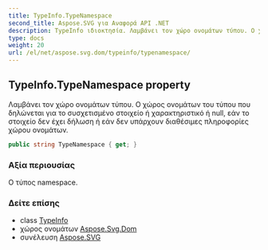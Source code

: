 ```yaml
---
title: TypeInfo.TypeNamespace
second_title: Aspose.SVG για Αναφορά API .NET
description: TypeInfo ιδιοκτησία. Λαμβάνει τον χώρο ονομάτων τύπου. Ο χώρος ονομάτων του τύπου που δηλώνεται για το συσχετισμένο στοιχείο ή χαρακτηριστικό ή null εάν το στοιχείο δεν έχει δήλωση ή εάν δεν υπάρχουν διαθέσιμες πληροφορίες χώρου ονομάτων.
type: docs
weight: 20
url: /el/net/aspose.svg.dom/typeinfo/typenamespace/
---
```

## TypeInfo.TypeNamespace property

Λαμβάνει τον χώρο ονομάτων τύπου. Ο χώρος ονομάτων του τύπου που δηλώνεται για το συσχετισμένο στοιχείο ή χαρακτηριστικό ή null, εάν το στοιχείο δεν έχει δήλωση ή εάν δεν υπάρχουν διαθέσιμες πληροφορίες χώρου ονομάτων.

```csharp
public string TypeNamespace { get; }
```

### Αξία περιουσίας

Ο τύπος namespace.

### Δείτε επίσης

* class [TypeInfo](../)
* χώρος ονομάτων [Aspose.Svg.Dom](../../typeinfo/)
* συνέλευση [Aspose.SVG](../../../)


